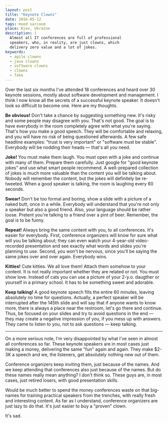 ```yaml
---
layout: post
title: "Keynote Clowns"
date: 2016-05-12
tags: mood sarcasm
place: Kiev, Ukraine
description: |
  Almost all IT conferences are full of professional
  speakers, who, in reality, are just clowns, which
  delivery zero value and a lot of jokes.
keywords:
  - agile clowns
  - java clowns
  - software clowns
  - clowns
  - fake
---
```


Over the last six months I've attended 18 conferences and heard over 30
keynote sessions, mostly about software development and management.
I think I now know all the secrets of a successful keynote speaker.
It doesn't look so difficult to become one. Here are my thoughts.

<!--more-->

**Be obvious!**
Don't take a chance by suggesting something new. It's risky and
some people may disagree with you. That's not good. The goal is to have
everybody in the room completely agree with what you're saying. That's how
you make a good speech. They will be comfortable and relaxing, and you
will have no risk of being questioned afterwards. A few safe headline examples:
"trust is very important" or "software must be stable".
Everybody will be nodding their heads &mdash; that's all you need.

**Joke!**
You must make them laugh. You must open with a joke and continue with many
of them. Prepare them carefully. Just google for "good keynote jokes" and use
what smart people recommend. A well-prepared collection of jokes is much
more valuable than the content you will be talking about. Nobody will remember
the content, but the jokes will definitely be re-tweeted. When a good speaker
is talking, the room is laughing every 60 seconds.

**Swear!**
Don't be too formal and boring, show a slide with a picture of
a naked butt, once in a while. Everybody will understand that you're not only a
speaker but also a good friend. Also, your language should be rather loose.
Pretent you're talking to a friend over a pint of beer. Remember, the goal
is to be funny.

**Repeat!**
Always bring the same content with you, to all conferences. It's easier for
everybody. First, conference organizers will know for sure what will you be
talking about; they can even watch your 4-year-old video-recorded
presentation and see exactly what words and slides you're planning to use.
Second, you won't be nervous, since you'll be saying the same jokes
over and over again. Everybody wins.

**Kitties!**
Cute kitties. We all love them! Attach them somehow to your content. It is
not really important whether they are related or not. You must show love.
Instead of cats you can use a picture of your 2-y.o. daugther or yourself
in a primary school. It has to be something sweet and adorable.

**Keep talking!**
A good keynote speech fills the entire 60 minutes, leaving
absolutely no time for questions. Actually, a perfect speaker will be interrupted
after the 145th slide and will say that if anyone wants to know more, there
is always a place near the restroom, let's go there and continue. Thus, be
focused on your slides and try to avoid questions in the end &mdash; they may create
a negative impression of you, if you mess up with answers. They came to
listen to you, not to ask questions &mdash; keep talking.

<hr/>

On a more serious note, I'm very disappointed by what I've seen
in almost all conferences so far. These keynote speakers are in most
cases just making a money, delivering the same "fun" again and again.
They make $2-3K a speech and we, the listeners, get absolutely
nothing new out of them.

Conference organizers keep inviting them, just
because of the names. And we keep attending that conferences also just
because of the names. But do these names really mean anything? I don't think
so. These guys are, in most cases, just retired losers,
with good presentation skills.

Would be much better to spend the money conferences waste on that big-names
for training practical speakers from the trenches, with really fresh and
interesting content. As far as I understand, conference organizers are just
lazy to do that. It's just easier to buy a "proven" clown.

It's sad.

